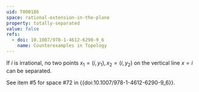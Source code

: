 ```yaml
---
uid: T000186
space: rational-extension-in-the-plane
property: totally-separated
value: false
refs:
  - doi: 10.1007/978-1-4612-6290-9_6
    name: Counterexamples in Topology
---
```

If $i$ is irrational, no two points $x_1 = (i, y_1), x_2 = (i, y_2)$ on the vertical line $x = i$ can be separated.

See item #5 for space #72 in {{doi:10.1007/978-1-4612-6290-9_6}}.
